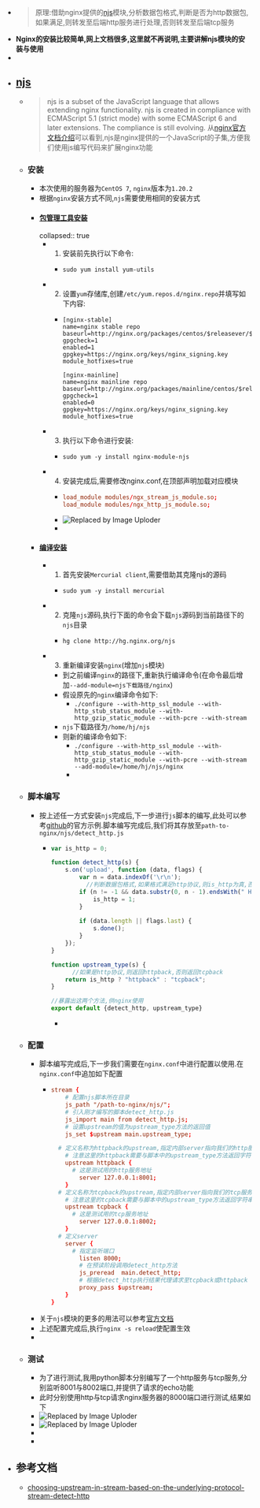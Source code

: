 - > 原理:借助nginx提供的[njs](https://nginx.org/en/docs/njs/install.html)模块,分析数据包格式,判断是否为http数据包,如果满足,则转发至后端http服务进行处理,否则转发至后端tcp服务
- **Nginx的安装比较简单,网上文档很多,这里就不再说明,主要讲解njs模块的安装与使用**
-
- ## [njs](https://nginx.org/en/docs/njs/)
	- > njs is a subset of the JavaScript language that allows extending nginx functionality. njs is created in compliance with ECMAScript 5.1 (strict mode) with some ECMAScript 6 and later extensions. The compliance is still evolving.
	  从[nginx官方文档介绍](https://nginx.org/en/docs/njs/)可以看到,njs是nginx提供的一个JavaScript的子集,方便我们使用js编写代码来扩展nginx功能
	- ### 安装
		- 本次使用的服务器为`CentOS 7`, `nginx`版本为`1.20.2`
		- 根据`nginx`安装方式不同,`njs`需要使用相同的安装方式
		- #### [包管理工具安装](https://nginx.org/en/docs/njs/install.html#install_package)
		  collapsed:: true
			- 1. 安装前先执行以下命令:
				- ```shell
				  sudo yum install yum-utils
				  ```
			- 2. 设置`yum`存储库,创建`/etc/yum.repos.d/nginx.repo`并填写如下内容:
				- ```
				  [nginx-stable]
				  name=nginx stable repo
				  baseurl=http://nginx.org/packages/centos/$releasever/$basearch/
				  gpgcheck=1
				  enabled=1
				  gpgkey=https://nginx.org/keys/nginx_signing.key
				  module_hotfixes=true
				  
				  [nginx-mainline]
				  name=nginx mainline repo
				  baseurl=http://nginx.org/packages/mainline/centos/$releasever/$basearch/
				  gpgcheck=1
				  enabled=0
				  gpgkey=https://nginx.org/keys/nginx_signing.key
				  module_hotfixes=true
				  ```
			- 3. 执行以下命令进行安装:
				- ```shell
				  sudo yum -y install nginx-module-njs
				  ```
			- 4. 安装完成后,需要修改nginx.conf,在顶部声明加载对应模块
				- ```conf
				  load_module modules/ngx_stream_js_module.so;
				  load_module modules/ngx_http_js_module.so;
				  ```
				- ![Replaced by Image Uploder](https://gitee.com/superficial/blogimage/raw/master/img/image_1646985283147_0.png)
				-
		- #### [编译安装](https://nginx.org/en/docs/njs/install.html#install_sources)
			- 1. 首先安装`Mercurial client`,需要借助其克隆njs的源码
				- ```shell
				  sudo yum -y install mercurial
				  ```
			- 2. 克隆`njs`源码,执行下面的命令会下载`njs`源码到当前路径下的`njs`目录
				- ```shell
				  hg clone http://hg.nginx.org/njs
				  ```
			- 3. 重新编译安装`nginx`(增加`njs`模块)
				- 到之前编译`nginx`的路径下,重新执行编译命令(在命令最后增加`--add-module=njs下载路径/nginx`)
				- 假设原先的`nginx`编译命令如下:
					- `./configure --with-http_ssl_module --with-http_stub_status_module --with-http_gzip_static_module --with-pcre --with-stream`
				- `njs`下载路径为`/home/hj/njs`
				- 则新的编译命令如下:
					- `./configure --with-http_ssl_module --with-http_stub_status_module --with-http_gzip_static_module --with-pcre --with-stream --add-module=/home/hj/njs/nginx`
					-
	- ### 脚本编写
		- 按上述任一方式安装`njs`完成后,下一步进行`js`脚本的编写,此处可以参考[github](https://github.com/nginx/njs-examples#choosing-upstream-in-stream-based-on-the-underlying-protocol-stream-detect-http)的官方示例.脚本编写完成后,我们将其存放至`path-to-nginx/njs/detect_http.js`
			- ```js
			  var is_http = 0;
			  
			  function detect_http(s) {
			      s.on('upload', function (data, flags) {
			          var n = data.indexOf('\r\n');
			        	//判断数据包格式,如果格式满足http协议,则is_http为真,否则为假
			          if (n != -1 && data.substr(0, n - 1).endsWith(" HTTP/1.")) {
			              is_http = 1;
			          }
			  		
			          if (data.length || flags.last) {
			              s.done();
			          }
			      });
			  }
			  
			  function upstream_type(s) {
			    	//如果是http协议,则返回httpback,否则返回tcpback
			      return is_http ? "httpback" : "tcpback";
			  }
			  
			  //暴露出这两个方法,供nginx使用
			  export default {detect_http, upstream_type}
			  ```
				-
	- ### 配置
		- 脚本编写完成后,下一步我们需要在`nginx.conf`中进行配置以使用.在`nginx.conf`中追加如下配置
			- ```conf
			  stream {
			      # 配置njs脚本所在目录
			      js_path "/path-to-nginx/njs/";
			      # 引入刚才编写的脚本detect_http.js
			      js_import main from detect_http.js;
			      # 设置upstream的值为upstream_type方法的返回值
			      js_set $upstream main.upstream_type;
			  
			  	# 定义名称为httpback的upstream,指定内部server指向我们的http服务
			      # 注意这里的httpback需要与脚本中的upstream_type方法返回字符串一致
			      upstream httpback {
			      	# 这是测试用的http服务地址
			          server 127.0.0.1:8001;
			      }
			  	# 定义名称为tcpback的upstream,指定内部server指向我们的tcp服务
			      # 注意这里的tcpback需要与脚本中的upstream_type方法返回字符串一致
			      upstream tcpback {
			      	# 这是测试用的tcp服务地址
			          server 127.0.0.1:8002;
			      }
			  	# 定义server
			      server {
			      	# 指定监听端口
			          listen 8000;
			          # 在预读阶段调用detect_http方法
			          js_preread  main.detect_http;
			          # 根据detect_http执行结果代理请求至tcpback或httpback
			          proxy_pass $upstream;
			      }
			  }
			  ```
		- 关于`njs`模块的更多的用法可以参考[官方文档](https://nginx.org/en/docs/njs/)
		- 上述配置完成后,执行`nginx -s reload`使配置生效
		-
	- ### 测试
		- 为了进行测试,我用python脚本分别编写了一个http服务与tcp服务,分别监听8001与8002端口,并提供了请求的echo功能
		- 此时分别使用http与tcp请求nginx服务器的8000端口进行测试,结果如下
		- ![Replaced by Image Uploder](https://gitee.com/superficial/blogimage/raw/master/img/image_1646987347498_0.png)
		- ![Replaced by Image Uploder](https://gitee.com/superficial/blogimage/raw/master/img/image_1646987446342_0.png)
		-
		-
- ## 参考文档
	- [choosing-upstream-in-stream-based-on-the-underlying-protocol-stream-detect-http](https://github.com/nginx/njs-examples#choosing-upstream-in-stream-based-on-the-underlying-protocol-stream-detect-http)
